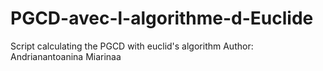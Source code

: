 # PGCD-avec-l-algorithme-d-Euclide
Script calculating the PGCD with euclid's algorithm
Author: Andrianantoanina Miarinaa
